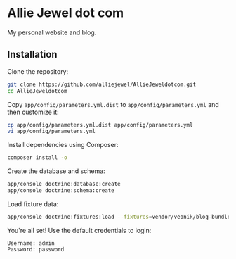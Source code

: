 Allie Jewel dot com
===================

My personal website and blog.


Installation
------------

Clone the repository:

```bash
git clone https://github.com/alliejewel/AllieJeweldotcom.git
cd AllieJeweldotcom
```

Copy `app/config/parameters.yml.dist` to `app/config/parameters.yml` and then customize it:

```bash
cp app/config/parameters.yml.dist app/config/parameters.yml
vi app/config/parameters.yml
```

Install dependencies using Composer:

```bash
composer install -o
```

Create the database and schema:

```bash
app/console doctrine:database:create
app/console doctrine:schema:create
```

Load fixture data:

```bash
app/console doctrine:fixtures:load --fixtures=vendor/veonik/blog-bundle/src/DataFixtures/ORM --fixtures=/vendor/orkestra/application-bundle/Orkestra/Bundle/ApplicationBundle/DataFixtures/ORM
```


You're all set! Use the default credentials to login:

```
Username: admin
Password: password
```
